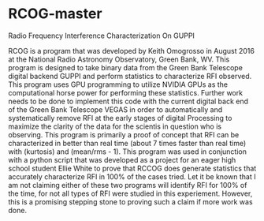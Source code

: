 # RCOG-master
Radio Frequency Interference Characterization On GUPPI

RCOG is a program that was developed by Keith Omogrosso in August 2016 at the National Radio Astronomy Observatory, Green Bank, WV. This program is designed to take binary data from the Green Bank Telescope digital backend GUPPI and perform statistics to characterize RFI observed. This program uses GPU programming to utilize NVIDIA GPUs as the computational horse power for performing these statistics. Further work needs to be done to implement this code with the current digital back end of the Green Bank Telescope VEGAS in order to automatically and systematically remove RFI at the early stages of digital Processing to maximize the clarity of the data for the scientis in question who is observing. This program is primarily a proof of concept that RFI can be characterized in better than real time  (about 7 times faster than real time) with (kurtosis) and (mean/rms - 1). This program was used in conjunction with a python script that was developed as a project for an eager high school student Ellie White to prove that RCCOG does generate statistics that accurately characterize RFI in 100% of the cases tried. Let it be known that I am not claiming either of these two programs will identify RFI for 100% of the time, for not all types of RFI were studied in this experiement. However, this is a promising stepping stone to proving such a claim if more work was done. 
